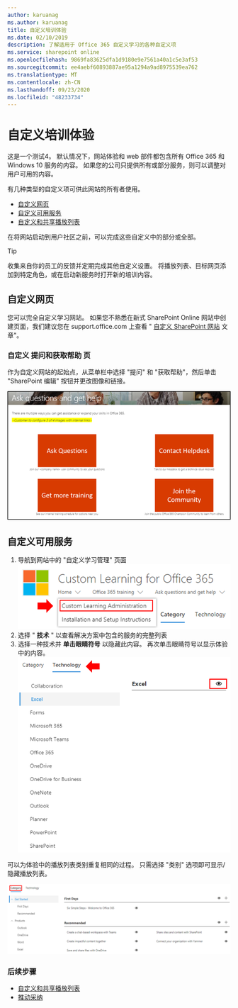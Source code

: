 ```yaml
---
author: karuanag
ms.author: karuanag
title: 自定义培训体验
ms.date: 02/10/2019
description: 了解适用于 Office 365 自定义学习的各种自定义项
ms.service: sharepoint online
ms.openlocfilehash: 9869fa83625dfa1d9180e9e7561a40a1c5e3af53
ms.sourcegitcommit: ee4aebf60893887ae95a1294a9ad8975539ea762
ms.translationtype: MT
ms.contentlocale: zh-CN
ms.lasthandoff: 09/23/2020
ms.locfileid: "48233734"
---
```

# <a name="customize-the-training-experience"></a>自定义培训体验

这是一个测试4。 默认情况下，网站体验和 web 部件都包含所有 Office 365 和 Windows 10 服务的内容。  如果您的公司只提供所有或部分服务，则可以调整对用户可用的内容。  

有几种类型的自定义项可供此网站的所有者使用。 

- [自定义网页](#customizing-web-pages)
- [自定义可用服务](#customize-available-services)
- [自定义和共享播放列表](customplaylist.md)

在将网站启动到用户社区之前，可以完成这些自定义中的部分或全部。  

> [!TIP]
> 收集来自你的员工的反馈并定期完成其他自定义设置。  将播放列表、目标网页添加到特定角色，或在启动新服务时打开新的培训内容。 

## <a name="customizing-web-pages"></a>自定义网页

您可以完全自定义学习网站。 如果您不熟悉在新式 SharePoint Online 网站中创建页面，我们建议您在 support.office.com 上查看 " [自定义 SharePoint 网站](https://support.office.com/article/customize-your-sharepoint-site-320b43e5-b047-4fda-8381-f61e8ac7f59b) 文章"。 

### <a name="customize-the-ask-questions-and-get-help-page"></a>自定义 **提问和获取帮助** 页

作为自定义网站的起始点，从菜单栏中选择 "提问" 和 "获取帮助"，然后单击 "SharePoint 编辑" 按钮并更改图像和链接。 

![custom_ask.png](media/custom_ask.png)

## <a name="customize-available-services"></a>自定义可用服务

1.  导航到网站中的 "自定义学习管理" 页面 ![custom_admin.png](media/custom_admin.png)
1. 选择 " **技术** " 以查看解决方案中包含的服务的完整列表
1. 选择一种技术并 **单击眼睛符号** 以隐藏此内容。  再次单击眼睛符号以显示体验中的内容。 
![自](media/custom_techlist.png)

可以为体验中的播放列表类别重复相同的过程。  只需选择 "类别" 选项即可显示/隐藏播放列表。 

![custom_cat.png](media/custom_cat.png)

### <a name="next-steps"></a>后续步骤

- [自定义和共享播放列表](customplaylist.md)
- [推动采纳](driveadoption.md) 